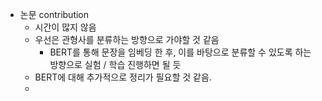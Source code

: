- 논문 contribution
	- 시간이 많지 않음
	- 우선은 관형사를 분류하는 방향으로 가야할 것 같음
		- BERT를 통해 문장을 임베딩 한 후, 이를 바탕으로 분류할 수 있도록 하는 방향으로 실험 / 학습 진행하면 될 듯
	- BERT에 대해 추가적으로 정리가 필요할 것 같음.
	- 